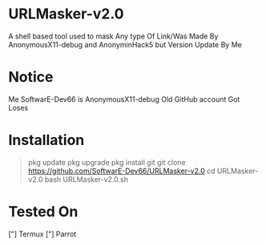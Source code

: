 # URLMasker-v2.0
A shell based tool used to mask Any type Of Link/Was Made By AnonymousX11-debug and AnonyminHack5 but Version Update By Me

# Notice
Me SoftwarE-Dev66 is AnonymousX11-debug Old GitHub account Got Loses


# Installation
> pkg update
> pkg upgrade
> pkg install git
> git clone https://github.com/SoftwarE-Dev66/URLMasker-v2.0
> cd URLMasker-v2.0
> bash URLMasker-v2.0.sh



# Tested On 
["] Termux
["] Parrot
